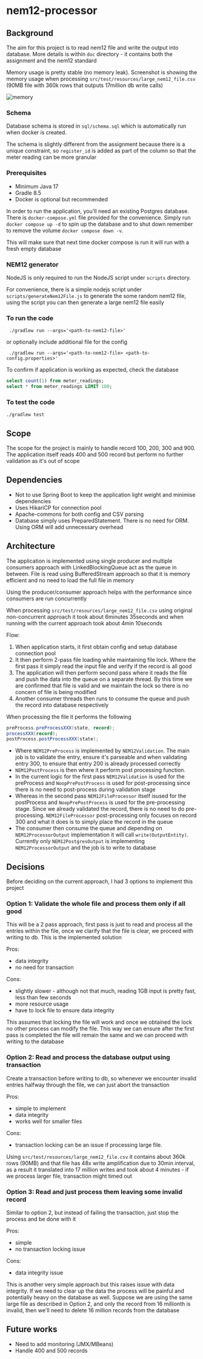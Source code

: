 # nem12-processor
## Background
The aim for this project is to read nem12 file and write the output into database. More details 
is within `doc` directory - it contains both the assignment and the nem12 standard

Memory usage is pretty stable (no memory leak). Screenshot is showing the memory usage when 
processing `src/test/resources/large_nem12_file.csv` (90MB file with 360k rows that outputs 
17million db write calls)

![memory](doc/memory.png)

### Schema
Database schema is stored in `sql/schema.sql` which is automatically run when docker is created. 

The schema is slightly different from the assignment because there is a unique constraint, 
so `register_id` is added as part of the column so that the meter reading can be more granular 

### Prerequisites
- Minimum Java 17
- Gradle 8.5
- Docker is optional but recommended

In order to run the application, you'll need an existing Postgres database. There is 
`docker-compose.yml` file provided for the convenience. Simply run `docker compose up -d` 
to spin up the database and to shut down remember to remove the volume `docker compose down -v`.

This will make sure that next time docker compose is run it will run with a fresh empty database

### NEM12 generator
NodeJS is only required to run the NodeJS script under `scripts` directory.

For convenience, there is a simple nodejs script under `scripts/generateNem12File.js` to generate 
the some random nem12 file, using the script you can then generate a large nem12 file easily 

### To run the code
` ./gradlew run --args='<path-to-nem12-file>'`

or optionally include additional file for the config

` ./gradlew run --args='<path-to-nem12-file> <path-to-config.properties>'`

To confirm if application is working as expected, check the database 

```sql
select count(1) from meter_readings;
select * from meter_readings LIMIT 100;
```

### To test the code
`./gradlew test`

## Scope
The scope for the project is mainly to handle record 100, 200, 300 and 900. The 
application itself reads 400 and 500 record but perform no further validation as 
it's out of scope

## Dependencies
- Not to use Spring Boot to keep the application light weight and minimise dependencies
- Uses HikariCP for connection pool
- Apache-commons for both config and CSV parsing
- Database simply uses PreparedStatement. There is no need for ORM. Using ORM will add
  unnecessary overhead

## Architecture
The application is implemented using single producer and multiple consumers approach
with LinkedBlockingQueue act as the queue in between. File is read using BufferedStream 
approach so that it is memory efficient and no need to load the full file in memory

Using the producer/consumer approach helps with the performance since consumers are run 
concurrently

When processing `src/test/resources/large_nem12_file.csv` using original non-concurrent 
approach it took about 6minutes 35seconds and when running with the current approach 
took about 4min 10seconds

Flow:
1. When application starts, it first obtain config and setup database connection pool
2. It then perform 2-pass file loading while maintaining file lock. Where the 
   first pass it simply read the input file and verify if the record is all good
3. The application will then perform second pass where it reads the file and push the data
   into the queue on a separate thread. By this time we are confirmed that file is valid 
   and we maintain the lock so there is no concern of file is being modified
4. Another consumer threads then runs to consume the queue and push the record into 
   database respectively

When processing the file it performs the following
```java
preProcess.preProcessXXX(state, record);
processXXX(record);
postProcess.postProcessXXX(state);
```

- Where `NEM12PreProcess` is implemented by `NEM12Validation`. The main job is to 
  validate the entry, ensure it's parseable and when validating entry 300, to ensure 
  that entry 200 is already processed correctly
- `NEM12PostProcess` is then where it perform post processing function.
- In the current logic for the first pass `NEM12Validation` is used for the preProcess 
  and `NoopPrePostProcess` is used for post-processing since there is no need to 
  post-process during validation stage
- Whereas in the second pass `NEM12FileProcessor` itself isused for the postProcess and
  `NoopPrePostProcess` is used for the pre-processing stage. Since we already validated 
  the record, there is no need to do pre-processing. `NEM12FileProcessor` post-processing 
  only focuses on record 300 and what it does is to simply place the record in the queue
- The consumer then consume the queue and depending on `NEM12ProcessorOutput` implementation 
  it will call `write(OutputEntity)`. Currently only `NEM12PostgresOutput` is implementing 
  `NEM12ProcessorOutput` and the job is to write to database

## Decisions
Before deciding on the current approach, I had 3 options to implement this project

### Option 1: Validate the whole file and process them only if all good
This will be a 2 pass approach, first pass is just to read and process all the 
entries within the file, once we clarify that the file is clear, we proceed with 
writing to db. This is the implemented solution

Pros:
- data integrity
- no need for transaction

Cons:
- slightly slower - although not that much, reading 1GB input is pretty fast, 
  less than few seconds
- more resource usage
- have to lock file to ensure data integrity

This assumes that locking the file will work and once we obtained the lock no other 
process can modify the file. This way we can ensure after the first pass is completed 
the file will remain the same and we can proceed with writing to the database

### Option 2: Read and process the database output using transaction
Create a transaction before writing to db, so whenever we encounter invalid 
entries halfway through the file, we can just abort the transaction

Pros: 
- simple to implement
- data integrity
- works well for smaller files

Cons:
- transaction locking can be an issue if processing large file. 

Using `src/test/resources/large_nem12_file.csv` it contains about 360k rows (90MB) 
and that file has 48x write amplification due to 30min interval, as a result it 
translated into 17 million writes and took about 4 minutes - if we process 
larger file, transaction might timed out

### Option 3: Read and just process them leaving some invalid record
Similar to option 2, but instead of failing the transaction, just stop the 
process and be done with it

Pros:
- simple
- no transaction locking issue

Cons:
- data integrity issue

This is another very simple approach but this raises issue with data integrity. 
If we need to clear up the data the process will be painful and potentially heavy 
on the database as well. Suppose we are using the same large file as described 
in Option 2, and only the record from 16 millionth is invalid, then we'll need 
to delete 16 million records from the database

## Future works
- Need to add monitoring (JMX/MBeans) 
- Handle 400 and 500 records
